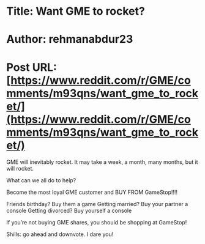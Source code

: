 # Title: Want GME to rocket?
# Author: rehmanabdur23
# Post URL: [https://www.reddit.com/r/GME/comments/m93qns/want_gme_to_rocket/](https://www.reddit.com/r/GME/comments/m93qns/want_gme_to_rocket/)


GME will inevitably rocket. It may take a week, a month, many months, but it will rocket.

What can we all do to help? 

Become the most loyal GME customer and BUY FROM GameStop!!!!

Friends birthday? Buy them a game
Getting married? Buy your partner a console 
Getting divorced? Buy yourself a console

If you’re not buying GME shares, you should be shopping at GameStop! 

Shills: go ahead and downvote. I dare you!